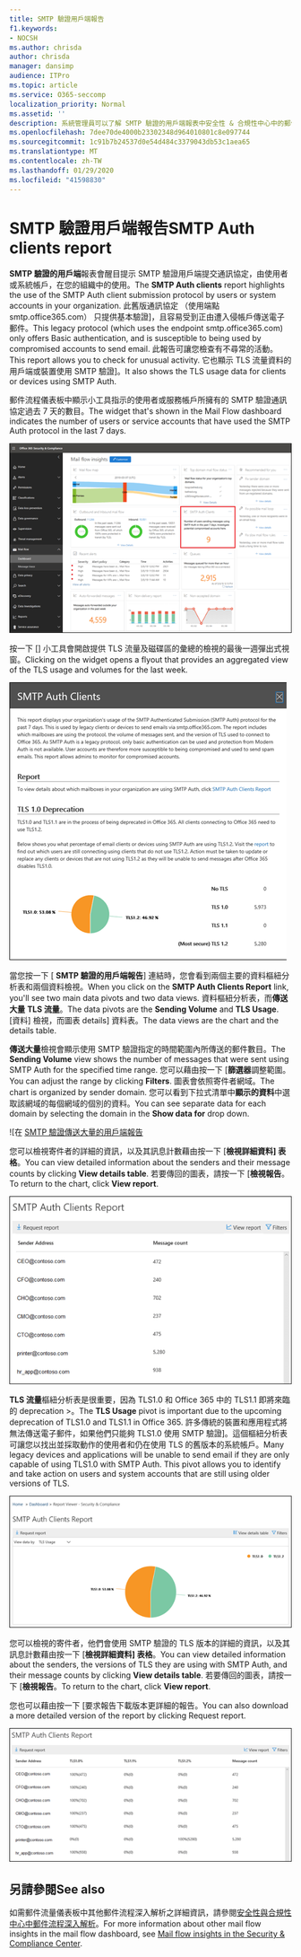 ```yaml
---
title: SMTP 驗證用戶端報告
f1.keywords:
- NOCSH
ms.author: chrisda
author: chrisda
manager: dansimp
audience: ITPro
ms.topic: article
ms.service: O365-seccomp
localization_priority: Normal
ms.assetid: ''
description: 系統管理員可以了解 SMTP 驗證的用戶端報表中安全性 & 合規性中心中的郵件流程儀表板。
ms.openlocfilehash: 7dee70de4000b23302348d964010801c8e097744
ms.sourcegitcommit: 1c91b7b24537d0e54d484c3379043db53c1aea65
ms.translationtype: MT
ms.contentlocale: zh-TW
ms.lasthandoff: 01/29/2020
ms.locfileid: "41598830"
---
```

# <a name="smtp-auth-clients-report"></a><span data-ttu-id="61b07-103">SMTP 驗證用戶端報告</span><span class="sxs-lookup"><span data-stu-id="61b07-103">SMTP Auth clients report</span></span>

<span data-ttu-id="61b07-104">**SMTP 驗證的用戶端**報表會醒目提示 SMTP 驗證用戶端提交通訊協定，由使用者或系統帳戶，在您的組織中的使用。</span><span class="sxs-lookup"><span data-stu-id="61b07-104">The **SMTP Auth clients** report highlights the use of the SMTP Auth client submission protocol by users or system accounts in your organization.</span></span> <span data-ttu-id="61b07-105">此舊版通訊協定 （使用端點 smtp.office365.com） 只提供基本驗證]，且容易受到正由遭入侵帳戶傳送電子郵件。</span><span class="sxs-lookup"><span data-stu-id="61b07-105">This legacy protocol (which uses the endpoint smtp.office365.com) only offers Basic authentication, and is susceptible to being used by compromised accounts to send email.</span></span>  <span data-ttu-id="61b07-106">此報告可讓您檢查有不尋常的活動。</span><span class="sxs-lookup"><span data-stu-id="61b07-106">This report allows you to check for unusual activity.</span></span> <span data-ttu-id="61b07-107">它也顯示 TLS 流量資料的用戶端或裝置使用 SMTP 驗證]。</span><span class="sxs-lookup"><span data-stu-id="61b07-107">It also shows the TLS usage data for clients or devices using SMTP Auth.</span></span>

<span data-ttu-id="61b07-108">郵件流程儀表板中顯示小工具指示的使用者或服務帳戶所擁有的 SMTP 驗證通訊協定過去 7 天的數目。</span><span class="sxs-lookup"><span data-stu-id="61b07-108">The widget that's shown in the Mail Flow dashboard indicates the number of users or service accounts that have used the SMTP Auth protocol in the last 7 days.</span></span>

![SMTP 驗證的用戶端報表中安全性 & 合規性中心中的郵件流程儀表板](../media/smtp-auth-clients-report-selected.png)

<span data-ttu-id="61b07-110">按一下 [] 小工具會開啟提供 TLS 流量及磁碟區的彙總的檢視的最後一週彈出式視窗。</span><span class="sxs-lookup"><span data-stu-id="61b07-110">Clicking on the widget opens a flyout that provides an aggregated view of the TLS usage and volumes for the last week.</span></span>

![SMTP 驗證的用戶端報告中的彈出式視窗](../media/smtp-auth-clients-flyout.png)

<span data-ttu-id="61b07-112">當您按一下 [ **SMTP 驗證的用戶端報告**] 連結時，您會看到兩個主要的資料樞紐分析表和兩個資料檢視。</span><span class="sxs-lookup"><span data-stu-id="61b07-112">When you click on the **SMTP Auth Clients Report** link, you'll see two main data pivots and two data views.</span></span> <span data-ttu-id="61b07-113">資料樞紐分析表，而**傳送大量** **TLS 流量**。</span><span class="sxs-lookup"><span data-stu-id="61b07-113">The data pivots are the **Sending Volume** and **TLS Usage**.</span></span> <span data-ttu-id="61b07-114">[資料] 檢視，而圖表 details] 資料表。</span><span class="sxs-lookup"><span data-stu-id="61b07-114">The data views are the chart and the details table.</span></span>

<span data-ttu-id="61b07-115">**傳送大量**檢視會顯示使用 SMTP 驗證指定的時間範圍內所傳送的郵件數目。</span><span class="sxs-lookup"><span data-stu-id="61b07-115">The **Sending Volume** view shows the number of messages that were sent using SMTP Auth for the specified time range.</span></span> <span data-ttu-id="61b07-116">您可以藉由按一下 [**篩選器**調整範圍。</span><span class="sxs-lookup"><span data-stu-id="61b07-116">You can adjust the range by clicking **Filters**.</span></span> <span data-ttu-id="61b07-117">圖表會依照寄件者網域。</span><span class="sxs-lookup"><span data-stu-id="61b07-117">The chart is organized by sender domain.</span></span> <span data-ttu-id="61b07-118">您可以看到下拉式清單中**顯示的資料**中選取該網域的每個網域的個別的資料。</span><span class="sxs-lookup"><span data-stu-id="61b07-118">You can see separate data for each domain by selecting the domain in the **Show data for** drop down.</span></span>

![在 [SMTP 驗證傳送大量的用戶端報告](../media/smtp-auth-clients-report-sending-volume.png)

<span data-ttu-id="61b07-120">您可以檢視寄件者的詳細的資訊，以及其訊息計數藉由按一下 [**檢視詳細資料] 表格**。</span><span class="sxs-lookup"><span data-stu-id="61b07-120">You can view detailed information about the senders and their message counts by clicking **View details table**.</span></span> <span data-ttu-id="61b07-121">若要傳回的圖表，請按一下 [**檢視報告**。</span><span class="sxs-lookup"><span data-stu-id="61b07-121">To return to the chart, click **View report**.</span></span>

![傳送大量 SMTP 驗證的用戶端報告的詳細資料表格](../media/smtp-auth-clients-report-details-sending-volume.png)

<span data-ttu-id="61b07-123">**TLS 流量**樞紐分析表是很重要，因為 TLS1.0 和 Office 365 中的 TLS1.1 即將來臨的 deprecation >。</span><span class="sxs-lookup"><span data-stu-id="61b07-123">The **TLS Usage** pivot is important due to the upcoming deprecation of TLS1.0 and TLS1.1 in Office 365.</span></span> <span data-ttu-id="61b07-124">許多傳統的裝置和應用程式將無法傳送電子郵件，如果他們只能夠 TLS1.0 使用 SMTP 驗證]。這個樞紐分析表可讓您以找出並採取動作的使用者和仍在使用 TLS 的舊版本的系統帳戶。</span><span class="sxs-lookup"><span data-stu-id="61b07-124">Many legacy devices and applications will be unable to send email if they are only capable of using TLS1.0 with SMTP Auth. This pivot allows you to identify and take action on users and system accounts that are still using older versions of TLS.</span></span>

![在 SMTP 驗證用戶端的 TLS 流量報告](../media/smtp-auth-clients-report-tls-usage.png)

<span data-ttu-id="61b07-126">您可以檢視的寄件者，他們會使用 SMTP 驗證的 TLS 版本的詳細的資訊，以及其訊息計數藉由按一下 [**檢視詳細資料] 表格**。</span><span class="sxs-lookup"><span data-stu-id="61b07-126">You can view detailed information about the senders, the versions of TLS they are using with SMTP Auth, and their message counts by clicking **View details table**.</span></span> <span data-ttu-id="61b07-127">若要傳回的圖表，請按一下 [**檢視報告**。</span><span class="sxs-lookup"><span data-stu-id="61b07-127">To return to the chart, click **View report**.</span></span>

<span data-ttu-id="61b07-128">您也可以藉由按一下 [要求報告下載版本更詳細的報告。</span><span class="sxs-lookup"><span data-stu-id="61b07-128">You can also download a more detailed version of the report by clicking Request report.</span></span>

![SMTP 驗證的用戶端報告中的 TLS 使用狀況詳細資料表格](../media/smtp-auth-clients-report-details-tls-usage.png)

## <a name="see-also"></a><span data-ttu-id="61b07-130">另請參閱</span><span class="sxs-lookup"><span data-stu-id="61b07-130">See also</span></span>

<span data-ttu-id="61b07-131">如需郵件流量儀表板中其他郵件流程深入解析之詳細資訊，請參閱[安全性與合規性中心中郵件流程深入解析](mail-flow-insights-v2.md)。</span><span class="sxs-lookup"><span data-stu-id="61b07-131">For more information about other mail flow insights in the mail flow dashboard, see [Mail flow insights in the Security & Compliance Center](mail-flow-insights-v2.md).</span></span>
